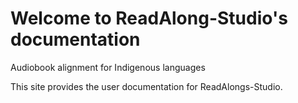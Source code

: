 # Welcome to ReadAlong-Studio's documentation

Audiobook alignment for Indigenous languages

This site provides the user documentation for ReadAlongs-Studio.
